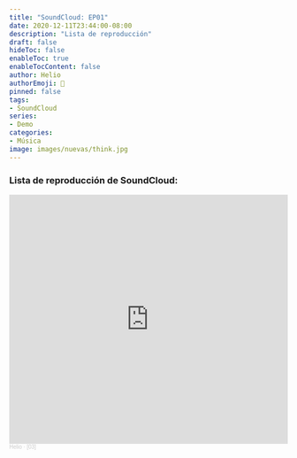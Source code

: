 ```yaml
---
title: "SoundCloud: EP01"
date: 2020-12-11T23:44:00-08:00
description: "Lista de reproducción"
draft: false
hideToc: false
enableToc: true
enableTocContent: false
author: Helio
authorEmoji: 📡
pinned: false
tags:
- SoundCloud
series:
- Demo
categories:
- Música
image: images/nuevas/think.jpg
---
```


### Lista de reproducción de SoundCloud:

<iframe width="100%" height="450" scrolling="no" frameborder="no" allow="autoplay" src="https://w.soundcloud.com/player/?url=https%3A//api.soundcloud.com/playlists/700244739&color=%23e1ebec&auto_play=false&hide_related=false&show_comments=true&show_user=true&show_reposts=false&show_teaser=true"></iframe><div style="font-size: 10px; color: #cccccc;line-break: anywhere;word-break: normal;overflow: hidden;white-space: nowrap;text-overflow: ellipsis; font-family: Interstate,Lucida Grande,Lucida Sans Unicode,Lucida Sans,Garuda,Verdana,Tahoma,sans-serif;font-weight: 100;"><a href="https://soundcloud.com/helio4gm" title="Helio" target="_blank" style="color: #cccccc; text-decoration: none;">Helio</a> · <a href="https://soundcloud.com/helio4gm/sets/03-a" title="[03]" target="_blank" style="color: #cccccc; text-decoration: none;">[03]</a></div>
